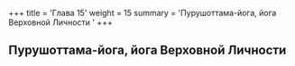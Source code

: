+++
title = 'Глава 15'
weight = 15
summary = 'Пурушоттама-йога, йога Верховной Личности '
+++
## Пурушоттама-йога, йога Верховной Личности 